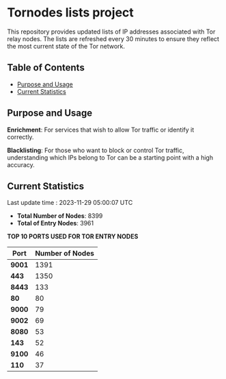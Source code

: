 # Tornodes lists project

This repository provides updated lists of IP addresses associated with Tor relay nodes. The lists are refreshed every 30 minutes to ensure they reflect the most current state of the Tor network.

## Table of Contents

- [Purpose and Usage](#purpose-and-usage)
- [Current Statistics](#current-statistics)


## Purpose and Usage

**Enrichment**: For services that wish to allow Tor traffic or identify it correctly.

**Blacklisting**: For those who want to block or control Tor traffic, understanding which IPs belong to Tor can be a starting point with a high accuracy.

## Current Statistics

Last update time : 2023-11-29 05:00:07 UTC

- **Total Number of Nodes**: 8399
- **Total of Entry Nodes**: 3961

**TOP 10 PORTS USED FOR TOR ENTRY NODES**

| **Port** | **Number of Nodes** |
|------|-----------------|
| **9001**   | 1391  |
| **443**   | 1350  |
| **8443**   | 133  |
| **80**   | 80  |
| **9000**   | 79  |
| **9002**   | 69  |
| **8080**   | 53  |
| **143**   | 52  |
| **9100**   | 46  |
| **110**   | 37  |

